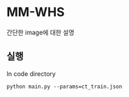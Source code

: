 # MM-WHS

간단한 image에 대한 설명 


## 실행

In code directory 
```
python main.py --params=ct_train.json
```
